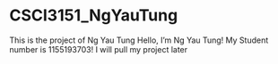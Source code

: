 # CSCI3151_NgYauTung
This is the project of Ng Yau Tung
Hello, I’m Ng Yau Tung!
My Student number is 1155193703!
I will pull my project later
